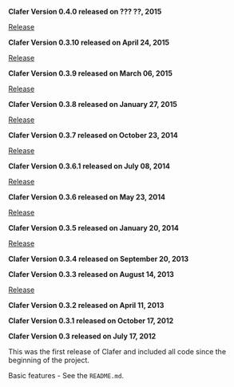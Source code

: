 **Clafer Version 0.4.0 released on ??? ??, 2015**

[Release](https://github.com/gsdlab/clafer/pull/56)

**Clafer Version 0.3.10 released on April 24, 2015**

[Release](https://github.com/gsdlab/clafer/pull/66)

**Clafer Version 0.3.9 released on March 06, 2015**

[Release](https://github.com/gsdlab/clafer/pull/63)

**Clafer Version 0.3.8 released on January 27, 2015**

[Release](https://github.com/gsdlab/clafer/pull/60)

**Clafer Version 0.3.7 released on October 23, 2014**

[Release](https://github.com/gsdlab/clafer/pull/53)

**Clafer Version 0.3.6.1 released on July 08, 2014**

[Release](https://github.com/gsdlab/clafer/pull/50)

**Clafer Version 0.3.6 released on May 23, 2014**

[Release](https://github.com/gsdlab/clafer/pull/48)

**Clafer Version 0.3.5 released on January 20, 2014**

[Release](https://github.com/gsdlab/clafer/pull/44)

**Clafer Version 0.3.4 released on September 20, 2013**

**Clafer Version 0.3.3 released on August 14, 2013**

[Release](https://github.com/gsdlab/clafer/pull/35)

**Clafer Version 0.3.2 released on April 11, 2013**

**Clafer Version 0.3.1 released on October 17, 2012**

**Clafer Version 0.3 released on July 17, 2012**

This was the first release of Clafer and included all code since the beginning of the project.

Basic features - See the `README.md`.





